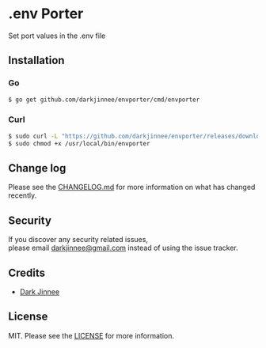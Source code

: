 # .env Porter
Set port values in the .env file

## Installation
### Go
```bash
$ go get github.com/darkjinnee/envporter/cmd/envporter
```

### Curl
```bash
$ sudo curl -L "https://github.com/darkjinnee/envporter/releases/download/v1.0.0/envporter" -o /usr/local/bin/envporter 
$ sudo chmod +x /usr/local/bin/envporter
```

## Change log
Please see the [CHANGELOG.md](CHANGELOG.md) for more information on what has changed recently.

## Security
If you discover any security related issues,  
please email darkjinnee@gmail.com instead of using the issue tracker.

## Credits
- [Dark Jinnee][link-author]

## License
MIT. Please see the [LICENSE](LICENSE) for more information.

[link-author]: https://github.com/darkjinnee

